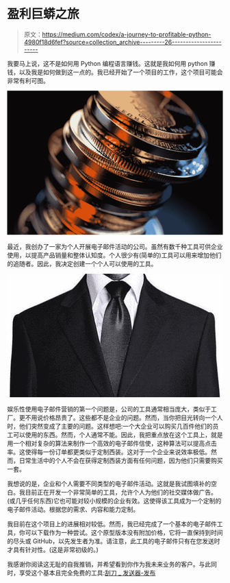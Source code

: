 # 盈利巨蟒之旅

> 原文：<https://medium.com/codex/a-journey-to-profitable-python-4980f18d6fef?source=collection_archive---------26----------------------->

我要马上说，这不是如何用 Python 编程语言赚钱。这就是我如何用 python 赚钱，以及我是如何做到这一点的。我已经开始了一个项目的工作，这个项目可能会非常有利可图。

![](img/21dc7bd593b9d8909e7498d5933c0a22.png)

最近，我创办了一家为个人开展电子邮件活动的公司。虽然有数千种工具可供企业使用，以提高产品销量和整体认知度。个人很少有(简单的)工具可以用来增加他们的追随者。因此，我决定创建一个个人可以使用的工具。

![](img/a77f90ed65a14eeac7d5eaa5d7e4ddc8.png)

娱乐性使用电子邮件营销的第一个问题是，公司的工具通常相当庞大，类似于工厂。更不用说价格昂贵了。这些都不是企业的问题。然而，当你把目光转向一个人时，他们突然变成了主要的问题。这样想吧:一个大企业可以购买几百件他们的员工可以使用的东西。然而，个人通常不能。因此，我把重点放在这个工具上，就是用一个相对复杂的算法来制作一个高效的电子邮件信使，这种算法可以提高点击率。这使得每一份订单都更类似于定制西装。这对于一个企业来说效率极低。然而，日常生活中的个人不会在获得定制西装方面有任何问题，因为他们只需要购买一套。

我想说的是，企业和个人需要不同类型的电子邮件活动。这就是我试图填补的空白。我目前正在开发一个非常简单的工具，允许个人为他们的社交媒体做广告。(或几乎任何东西)它也可能对较小规模的企业有效。这使得该工具成为一个定制的电子邮件活动。根据您的需求、内容和能力定制。

我目前在这个项目上的进展相对较低。然而，我已经完成了一个基本的电子邮件工具，你可以下载作为一种尝试。这个原型版本没有附加价格，它将一直保持到时间的尽头或 GitHub，以先发生者为准。请注意，此工具的电子邮件只有在您发送时才具有针对性。(这是非常初级的。)

我感谢你阅读这无耻的自我推销，并希望看到你作为我未来业务的客户。与此同时，享受这个基本且完全免费的工具:[刮刀 _ 发送器-发布](https://github.com/Been-Pwned/Scraper_Sender-Pub)